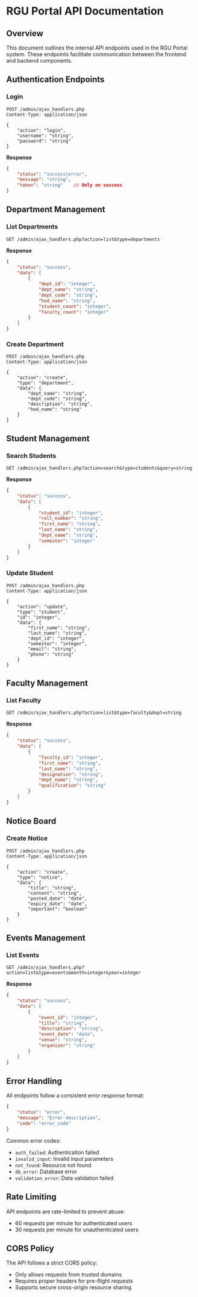 # RGU Portal API Documentation

## Overview
This document outlines the internal API endpoints used in the RGU Portal system. These endpoints facilitate communication between the frontend and backend components.

## Authentication Endpoints

### Login
```http
POST /admin/ajax_handlers.php
Content-Type: application/json

{
    "action": "login",
    "username": "string",
    "password": "string"
}
```

**Response**
```json
{
    "status": "success|error",
    "message": "string",
    "token": "string"    // Only on success
}
```

## Department Management

### List Departments
```http
GET /admin/ajax_handlers.php?action=list&type=departments
```

**Response**
```json
{
    "status": "success",
    "data": [
        {
            "dept_id": "integer",
            "dept_name": "string",
            "dept_code": "string",
            "hod_name": "string",
            "student_count": "integer",
            "faculty_count": "integer"
        }
    ]
}
```

### Create Department
```http
POST /admin/ajax_handlers.php
Content-Type: application/json

{
    "action": "create",
    "type": "department",
    "data": {
        "dept_name": "string",
        "dept_code": "string",
        "description": "string",
        "hod_name": "string"
    }
}
```

## Student Management

### Search Students
```http
GET /admin/ajax_handlers.php?action=search&type=students&query=string
```

**Response**
```json
{
    "status": "success",
    "data": [
        {
            "student_id": "integer",
            "roll_number": "string",
            "first_name": "string",
            "last_name": "string",
            "dept_name": "string",
            "semester": "integer"
        }
    ]
}
```

### Update Student
```http
POST /admin/ajax_handlers.php
Content-Type: application/json

{
    "action": "update",
    "type": "student",
    "id": "integer",
    "data": {
        "first_name": "string",
        "last_name": "string",
        "dept_id": "integer",
        "semester": "integer",
        "email": "string",
        "phone": "string"
    }
}
```

## Faculty Management

### List Faculty
```http
GET /admin/ajax_handlers.php?action=list&type=faculty&dept=string
```

**Response**
```json
{
    "status": "success",
    "data": [
        {
            "faculty_id": "integer",
            "first_name": "string",
            "last_name": "string",
            "designation": "string",
            "dept_name": "string",
            "qualification": "string"
        }
    ]
}
```

## Notice Board

### Create Notice
```http
POST /admin/ajax_handlers.php
Content-Type: application/json

{
    "action": "create",
    "type": "notice",
    "data": {
        "title": "string",
        "content": "string",
        "posted_date": "date",
        "expiry_date": "date",
        "important": "boolean"
    }
}
```

## Events Management

### List Events
```http
GET /admin/ajax_handlers.php?action=list&type=events&month=integer&year=integer
```

**Response**
```json
{
    "status": "success",
    "data": [
        {
            "event_id": "integer",
            "title": "string",
            "description": "string",
            "event_date": "date",
            "venue": "string",
            "organizer": "string"
        }
    ]
}
```

## Error Handling

All endpoints follow a consistent error response format:

```json
{
    "status": "error",
    "message": "Error description",
    "code": "error_code"
}
```

Common error codes:
- `auth_failed`: Authentication failed
- `invalid_input`: Invalid input parameters
- `not_found`: Resource not found
- `db_error`: Database error
- `validation_error`: Data validation failed

## Rate Limiting

API endpoints are rate-limited to prevent abuse:
- 60 requests per minute for authenticated users
- 30 requests per minute for unauthenticated users

## CORS Policy

The API follows a strict CORS policy:
- Only allows requests from trusted domains
- Requires proper headers for pre-flight requests
- Supports secure cross-origin resource sharing